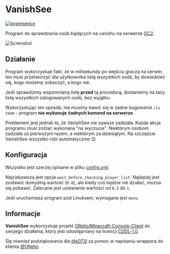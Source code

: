 # VanishSee

[![pypresence](https://img.shields.io/badge/using-pypresence-00bb88.svg?style=flat&logo=discord&logoWidth=20)](https://github.com/qwertyquerty/pypresence)

Program do sprawdzania osób będących na vanishu na serwerze [GC2](https://gc2.pl).

![Screnshot](https://i.imgur.com/LruBYyM.png)

## Działanie
Program wykorzystuje fakt, że w milisekundy po wejściu gracza na serwer, ten musi przetworzyć dla użytkownika listę wszystkich osób, by dowiedzieć się, kogo możemy zobaczyć, a kogo nie.

Jeśli sprawdzimy wspomnianą listę **przed** tą procedurą, dostaniemy na tacy listę wszystkich zalogowanych osób, bez wyjątku.

Wykorzystując ten sposób, nie musimy bawić się w żadne bugowanie `/is team` - program **nie wykonuje żadnych komend na serwerze**.

Problemem jest jednak to, że VanishSee nie zawsze zadziała. Każda akcja programu musi zostać wykonana "na wyczucie". Niektórym osobom zadziała za pierwszym razem, a niektórym za dziesiątym. Na szczęście VanishSee wszystko robi automatycznie 😉

## Konfiguracja
Wszystko jest szerzej opisane w pliku [config.yml](config.yml).

Najciekawsza jest opcja `wait_before_checking_player_list`. Najlepiej jest zostawić domyślną wartość (`0.8`), ale kiedy coś będzie nie działać, można się pobawić. Zalecane jest ustawianie wartości od `0.5` do `1`.

Jeśli uruchamiasz program pod Linuksem, wymagane jest `mono`.

## Informacje
**VanishSee** wykorzystuje projekt [ORelio/Minecraft-Console-Client](https://github.com/ORelio/Minecraft-Console-Client) do swojego działania, który jest udostępniany na licencji [CDDL-1.0](https://opensource.org/licenses/CDDL-1.0).

Ślę również podziękowania dla [@k073l](https://github.com/k073l) za pomoc w napisaniu wrappera do klienta [@ORelio](https://github.com/ORelio).
